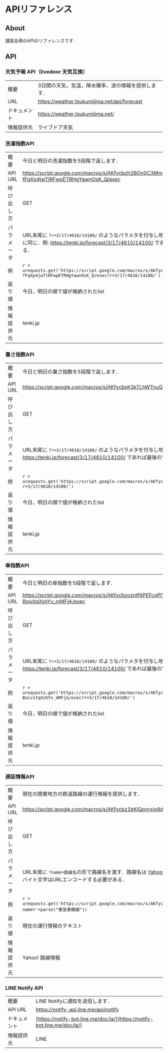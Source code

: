 # APIリファレンス

## About

講習会用のAPIのリファレンスです．

## API

### 天気予報 API（livedoor 天気互換）

|              |                                                     |
| ------------ | --------------------------------------------------- |
| 概要         | 3日間の天気，気温，降水確率，波の情報を提供します． |
| URL          | <https://weather.tsukumijima.net/api/forecast>        |
| ドキュメント | <https://weather.tsukumijima.net/>                    |
| 情報提供元   | ライブドア天気                                          |

### 洗濯指数API

|            |                                                                                                                                                                                                          |
| ---------- | -------------------------------------------------------------------------------------------------------------------------------------------------------------------------------------------------------- |
| 概要       | 今日と明日の洗濯指数を5段階で返します．                                                                                                                                                                  |
| API URL    | <https://script.google.com/macros/s/AKfycbzh2BOv0C3MmuEO6TJbxlkAPehnlDi8S90Jue9ug-fFqXp4jwTlRFwpETRHgYawnOsK_Q/exec>                                                                                       |
| 呼び出し方 | GET                                                                                                                                                                                                      |
| パラメータ | URL末尾に `?r=3/17/4610/14100/` のようなパラメタを付与し地域を指定する．数字は tenki.jp の末尾のものに同じ．例: <https://tenki.jp/forecast/3/17/4610/14100/> であれば最後の"3/17/4610/14100/" を抜き取る． |
| 例         | `r = urequests.get('https://script.google.com/macros/s/AKfycbzh2BOv0C3MmuEO6TJbxlkAPehnlDi8S90Jue9ug-fFqXp4jwTlRFwpETRHgYawnOsK_Q/exec?r=3/17/4610/14100/')`                                             |
| 返り値     | 今日，明日の順で値が格納されたlist                                                                                                                                                                       |
| 情報提供元 | tenki.jp                                                                                                                                                                                                 |

### 暑さ指数API

|            |   |
| ---------- | ----------- |
| 概要       | 今日と明日の暑さ指数を5段階で返します． |
| API URL    | <https://script.google.com/macros/s/AKfycbxK3kTLhWTnuGtP2qZqG9BU8RaRVN0tgL7DSimR8ns2pOaO0e5OUq3iwrA7sUTHcLlx/exec> |
| 呼び出し方 | GET |
| パラメータ | URL末尾に `?r=3/17/4610/14100/` のようなパラメタを付与し地域を指定する．数字は tenki.jp の末尾のものに同じ．例: <https://tenki.jp/forecast/3/17/4610/14100/> であれば最後の"3/17/4610/14100/" を抜き取る． |
| 例         | `r = urequests.get('https://script.google.com/macros/s/AKfycbxK3kTLhWTnuGtP2qZqG9BU8RaRVN0tgL7DSimR8ns2pOaO0e5OUq3iwrA7sUTHcLlx/exec?r=3/17/4610/14100/')` |
| 返り値     | 今日，明日の順で値が格納されたlist|
| 情報提供元 | tenki.jp|

### 傘指数API

|            |   |
| ---------- | ----------- |
| 概要       | 今日と明日の傘指数を5段階で返します． |
| API URL    | <https://script.google.com/macros/s/AKfycbzozntf6PEFcqPlYrZU47sDXvQ8pm_hCvp5bU11HYj5XKAqYFp-BoivitqXshYv_mMFjA/exec> |
| 呼び出し方 | GET |
| パラメータ | URL末尾に `?r=3/17/4610/14100/` のようなパラメタを付与し地域を指定する．数字は tenki.jp の末尾のものに同じ．例: <https://tenki.jp/forecast/3/17/4610/14100/> であれば最後の"3/17/4610/14100/" を抜き取る． |
| 例         | `r = urequests.get('https://script.google.com/macros/s/AKfycbzozntf6PEFcqPlYrZU47sDXvQ8pm_hCvp5bU11HYj5XKAqYFp-BoivitqXshYv_mMFjA/exec?r=3/17/4610/14100/')` |
| 返り値     | 今日，明日の順で値が格納されたlist|
| 情報提供元 | tenki.jp|


### 遅延情報API

|            |                                                                                                                                                                            |
| ---------- | -------------------------------------------------------------------------------------------------------------------------------------------------------------------------- |
| 概要       | 現在の関東地方の鉄道路線の運行情報を提供します．                                                                                                                           |
| API URL    | <https://script.google.com/macros/s/AKfycbz1bKlQpnrxjo9dIZC0lIylyXgaZnZlVu4A9hU4X717M0K3tiAsfCRE4lFzpq43IMJX/exec>                                                           |
| 呼び出し方 | GET                                                                                                                                                                        |
| パラメータ | URL末尾に `?name=路線名`の形で路線名を渡す．路線名は [Yahoo! 路線情報](https://transit.yahoo.co.jp/diainfo/area/4)のページに準拠する．路線名の[]や()も含めて一致させる必要がある．2バイト文字はURLエンコードする必要がある． |
| 例         | `r = urequests.get('https://script.google.com/macros/s/AKfycbz1bKlQpnrxjo9dIZC0lIylyXgaZnZlVu4A9hU4X717M0K3tiAsfCRE4lFzpq43IMJX/exec?name='+parse("東急東横線"))`                    |
| 返り値     | 現在の運行情報のテキスト                                                                                                                                                   |
| 情報提供元 | Yahoo! 路線情報 |

### LINE Notify API

|              |                                                                          |
| ------------ | ------------------------------------------------------------------------ |
| 概要         | LINE Notifyに通知を送信します．                                          |
| API URL      | <https://notify-api.line.me/api/notify>                                    |
| ドキュメント | [https://notify-bot.line.me/doc/ja/](https://notify-bot.line.me/doc/ja/) |
| 情報提供元   | LINE |
